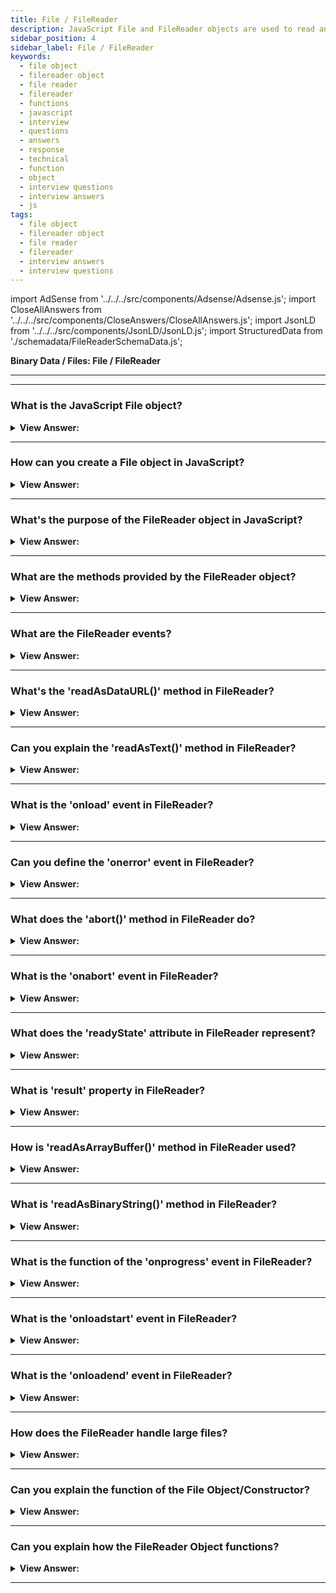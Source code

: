```yaml
---
title: File / FileReader
description: JavaScript File and FileReader objects are used to read and write files. FileReader objects are used to read the contents of files.
sidebar_position: 4
sidebar_label: File / FileReader
keywords:
  - file object
  - filereader object
  - file reader
  - filereader
  - functions
  - javascript
  - interview
  - questions
  - answers
  - response
  - technical
  - function
  - object
  - interview questions
  - interview answers
  - js
tags:
  - file object
  - filereader object
  - file reader
  - filereader
  - interview answers
  - interview questions
---
```


import AdSense from '../../../src/components/Adsense/Adsense.js';
import CloseAllAnswers from '../../../src/components/CloseAnswers/CloseAllAnswers.js';
import JsonLD from '../../../src/components/JsonLD/JsonLD.js';
import StructuredData from './schemadata/FileReaderSchemaData.js';

<JsonLD data={StructuredData} />

<head>
  <title>File / FileReader| JavaScript Frontend Phone Interview</title>
</head>

**Binary Data / Files: File / FileReader**

---

<AdSense />

---

<CloseAllAnswers />

### What is the JavaScript File object?

<details>
  <summary><strong>View Answer:</strong></summary>
  <div>
  <div><strong>Interview Response:</strong> The File object in JavaScript is a representation of data from individual files. It provides info like the name, size, type, and modification date of a file.
  </div><br />
  <div><strong className="codeExample">Code Example:</strong><br /><br />

  <div></div>

```js
const file = new File(["fileName"], "fileName.txt", {
  type: "text/plain",
});
```

  </div>
  </div>
</details>

---

### How can you create a File object in JavaScript?

<details>
  <summary><strong>View Answer:</strong></summary>
  <div>
  <div><strong>Interview Response:</strong> In JavaScript, a File object can be created using its constructor, which requires an array of data parts and a filename.
  </div><br />
  <strong>Syntax: </strong> let file = new File(array, filename, options);<br /><br />
  <div><strong className="codeExample">Code Example:</strong><br /><br />

  <div></div>

```js
const file = new File(["fileName"], "fileName.txt", {
  type: "text/plain",
});
```

  </div>
  </div>
</details>

---

### What's the purpose of the FileReader object in JavaScript?

<details>
  <summary><strong>View Answer:</strong></summary>
  <div>
  <div><strong>Interview Response:</strong> The FileReader object lets web applications asynchronously read the contents of files stored on the user's computer, using File or Blob objects.
  </div><br />
  <div><strong className="codeExample">Code Example:</strong><br /><br />

  <div></div>

```js
function printFile(file) {
  const reader = new FileReader();
  reader.onload = (event) => {
    console.log(event.target.result);
  };
  reader.readAsText(file);
}
```

  </div>
  </div>
</details>

---

### What are the methods provided by the FileReader object?

<details>
  <summary><strong>View Answer:</strong></summary>
  <div>
  <div><strong>Interview Response:</strong> The FileReader object in JavaScript provides methods like readAsArrayBuffer(), readAsDataURL(), readAsText(), and abort() to handle and manipulate file content.
  </div>
  </div>
</details>

---

### What are the FileReader events?

<details>
  <summary><strong>View Answer:</strong></summary>
  <div>
  <div><strong>Interview Response:</strong> FileReader object fires events such as `onloadstart`, `onprogress`, `onload`, `onabort`, `onerror`, and `onloadend` during the process of reading a file.
  </div>
  </div>
</details>

---

### What's the 'readAsDataURL()' method in FileReader?

<details>
  <summary><strong>View Answer:</strong></summary>
  <div>
  <div><strong>Interview Response:</strong> The `readAsDataURL()` method in FileReader reads the contents of the specified File or Blob object as a base64 encoded data URL string.
  </div><br />
  <div><strong className="codeExample">Code Example:</strong><br /><br />

  <div></div>

**HTML**

```html
<input type="file" onchange="exposeFile()"><br>
<img src="" height="200" alt="Image preview...">
```

**JavaScript:**

```js
function exposeFile() {
  var preview = document.querySelector('img');
  var file    = document.querySelector('input[type=file]').files[0];
  var reader  = new FileReader();

  reader.addEventListener("load", function () {
    preview.src = reader.result;
  }, false);

  if (file) {
    reader.readAsDataURL(file);
  }
}
```

  </div>
  </div>
</details>

---

### Can you explain the 'readAsText()' method in FileReader?

<details>
  <summary><strong>View Answer:</strong></summary>
  <div>
  <div><strong>Interview Response:</strong> The `readAsText()` method in FileReader reads the contents of the specified File or Blob object as a text string.
  </div><br />
  <div><strong className="codeExample">Code Example:</strong><br /><br />

  <div></div>

```javascript
// Create a new Blob with text content
var blob = new Blob(["Hello, world!"], {type: "text/plain"});

// Create a new FileReader
var reader = new FileReader();

// Set up a load event handler to read the Blob content as text when it's loaded
reader.onload = function(e) {
  var text = reader.result;
  console.log(text);  // Outputs: "Hello, world!"
}

// Start reading the Blob as text
reader.readAsText(blob);
```

In this example, when `reader.readAsText(blob);` is called, the reader begins reading the contents of the blob. When it's done, it triggers a "load" event, and `reader.result` will contain the text content of the Blob.

  </div>
  </div>
</details>

---

### What is the 'onload' event in FileReader?

<details>
  <summary><strong>View Answer:</strong></summary>
  <div>
  <div><strong>Interview Response:</strong> The `onload` event in FileReader is triggered when the read operation successfully completes, making the file's data available through the `result` attribute.
  </div>
  </div>
</details>

---

### Can you define the 'onerror' event in FileReader?

<details>
  <summary><strong>View Answer:</strong></summary>
  <div>
  <div><strong>Interview Response:</strong> The `onerror` event in FileReader is triggered when the read operation encounters an error, providing an error message via the `error` attribute. It can be used to handle errors during file reading operations.
  </div>
  </div>
</details>

---

### What does the 'abort()' method in FileReader do?

<details>
  <summary><strong>View Answer:</strong></summary>
  <div>
  <div><strong>Interview Response:</strong> The `abort()` method in FileReader stops the reading process before its completion, triggering the `onabort` event.
  </div>
  </div>
</details>

---

### What is the 'onabort' event in FileReader?

<details>
  <summary><strong>View Answer:</strong></summary>
  <div>
  <div><strong>Interview Response:</strong> The `onabort` event in FileReader is triggered when the reading process is intentionally cancelled using the `abort()` method. It's useful for handling scenarios when a read operation is intentionally cancelled.
  </div>
  </div>
</details>

---

### What does the 'readyState' attribute in FileReader represent?

<details>
  <summary><strong>View Answer:</strong></summary>
  <div>
  <div><strong>Interview Response:</strong> The readyState attribute in FileReader represents the current state of the FileReader object, indicating the progress and status of the file reading operation. It can be EMPTY (0), LOADING (1), or DONE (2).
  </div><br />
  <div><strong className="codeExample">Code Example:</strong><br /><br />

  <div></div>

```js
// Create a new Blob with text content
var blob = new Blob(["Hello, world!"], {type: "text/plain"});

// Create a new FileReader
var reader = new FileReader();

console.log(reader.readyState);  // Outputs: 0 (EMPTY)

// Begin reading the Blob as text
reader.readAsText(blob);

console.log(reader.readyState);  // Outputs: 1 (LOADING)

reader.onload = function() {
  console.log(reader.readyState);  // Outputs: 2 (DONE)
}

```

  </div>
  </div>
</details>

---

### What is 'result' property in FileReader?

<details>
  <summary><strong>View Answer:</strong></summary>
  <div>
  <div><strong>Interview Response:</strong> The 'result' property in FileReader contains the data that has been read from the file, representing the result of a successful file reading operation. Its data type depends on the method used to initiate the read.
  </div><br />
  <div><strong className="codeExample">Code Example:</strong><br /><br />

  <div></div>

```js
// Create a new Blob with text content
var blob = new Blob(["Hello, JavaScript!"], {type: "text/plain"});

// Create a new FileReader
var reader = new FileReader();

// Begin reading the Blob as text
reader.readAsText(blob);

reader.onload = function() {
  // The 'result' attribute contains the data read from the Blob
  console.log(reader.result);  // Outputs: "Hello, JavaScript!"
}
```

  </div>
  </div>
</details>

---

### How is 'readAsArrayBuffer()' method in FileReader used?

<details>
  <summary><strong>View Answer:</strong></summary>
  <div>
  <div><strong>Interview Response:</strong> The `readAsArrayBuffer()` method in FileReader is used to read the contents of a specified File or Blob object as an ArrayBuffer, which represents binary data in a fixed-length buffer.
  </div><br />
  <div><strong className="codeExample">Code Example:</strong><br /><br />

  <div></div>

```js
// Create a new Blob with text content
var blob = new Blob(["Hello, world!"], {type: "text/plain"});

// Create a new FileReader
var reader = new FileReader();

// Begin reading the Blob as an ArrayBuffer
reader.readAsArrayBuffer(blob);

reader.onload = function() {
  // The 'result' attribute contains the ArrayBuffer read from the Blob
  var arrayBuffer = reader.result;
  
  // Create a new DataView from the ArrayBuffer
  var dataView = new DataView(arrayBuffer);
  
  // Access the first byte in the ArrayBuffer
  var firstByte = dataView.getUint8(0);
  
  console.log(firstByte); // Outputs the Unicode value of the first character
}
```

  </div>
  </div>
</details>

---

### What is 'readAsBinaryString()' method in FileReader?

<details>
  <summary><strong>View Answer:</strong></summary>
  <div>
  <div><strong>Interview Response:</strong> The `readAsBinaryString()` method is used to retrieve the contents of a file and convert them into a binary string. Each character in the string represents a single byte of data contained within the file.
  </div><br />
  <div><strong className="codeExample">Code Example:</strong><br /><br />

  <div></div>

```js
// Create a new Blob with text content
let blob = new Blob(["Hello, JavaScript!"], {type: "text/plain"});

// Create a new FileReader
let reader = new FileReader();

// Begin reading the Blob as a binary string
reader.readAsBinaryString(blob);

reader.onload = function() {
  // The 'result' attribute contains the binary string read from the Blob
  var binaryString = reader.result;
  
  console.log(binaryString); // Outputs: "Hello, JavaScript!"
}
```

  </div>
  </div>
</details>

---

### What is the function of the 'onprogress' event in FileReader?

<details>
  <summary><strong>View Answer:</strong></summary>
  <div>
  <div><strong>Interview Response:</strong> The "onprogress" event is a recurring occurrence that is triggered during the process of reading a file. Its purpose is to provide updates on the progress of the read operation, allowing the user to keep track of how much has been completed thus far.
  </div><br />
  <div><strong className="codeExample">Code Example:</strong><br /><br />

  <div></div>

```js
// Create a new Blob with large content
let largeText = 'a'.repeat(1000000); // 1 million characters
let blob = new Blob([largeText], {type: "text/plain"});

// Create a new FileReader
let reader = new FileReader();

reader.onprogress = function(e) {
  if (e.lengthComputable) {
    let percentLoaded = Math.round((e.loaded / e.total) * 100);
    console.log(`Progress: ${percentLoaded}%`);
  }
};

// Begin reading the Blob as text
reader.readAsText(blob);

```

  </div>
  </div>
</details>

---

### What is the 'onloadstart' event in FileReader?

<details>
  <summary><strong>View Answer:</strong></summary>
  <div>
  <div><strong>Interview Response:</strong> To set up tasks before a read operation starts, you use the `onloadstart` event. This event is triggered just before the read process is initiated, allowing for necessary preparation.
  </div>
  </div>
</details>

---

### What is the 'onloadend' event in FileReader?

<details>
  <summary><strong>View Answer:</strong></summary>
  <div>
  <div><strong>Interview Response:</strong> The 'onloadend' event in FileReader is triggered when the reading operation is completed, whether successful or not. It allows the application to take appropriate action based on the outcome of the operation.
  </div>
  </div>
</details>

---

### How does the FileReader handle large files?

<details>
  <summary><strong>View Answer:</strong></summary>
  <div>
  <div><strong>Interview Response:</strong> The FileReader API is not suitable for handling large files as it loads the entire file into memory, causing performance issues. Other alternatives like ReadableStream API or using server-side processing should be considered.
  </div><br />
  <div><strong className="codeExample">Code Example:</strong> Chunking FileReader<br /><br />

  <div></div>

```js
var blob = new Blob(["Very large file content..."], {type: "text/plain"}); // Assume a large Blob here

var chunkSize = 1024; // Size of each chunk
var start = 0; // Start position for each read operation
var end = chunkSize; // End position for each read operation

// Create a new FileReader
var reader = new FileReader();

// Event handler for read operation
reader.onload = function(e) {
  // Handle each chunk of data here
  var chunk = reader.result;
  console.log(chunk);

  // Update the start and end position for next chunk
  start += chunkSize;
  end = start + chunkSize;

  // Read the next chunk
  if (start < blob.size) {
    readNextChunk();
  }
};

// Function to read next chunk
function readNextChunk() {
  var chunk = blob.slice(start, end);
  reader.readAsText(chunk);
}

// Start reading the first chunk
readNextChunk();
```

In this example, we're reading a large Blob in chunks of size 1024 bytes. After each chunk is read, we move on to the next one until we've read the entire Blob. This method allows the FileReader to handle very large files efficiently.

---

:::tip
Other alternatives like **ReadableStream API** or using server-side processing should be considered.
:::

  </div>
  </div>
</details>

---

### Can you explain the function of the File Object/Constructor?

<details>
  <summary><strong>View Answer:</strong></summary>
  <div>
  <div><strong>Interview Response:</strong> The File object constructor in programming creates a file instance representing a file in the file system, providing methods to read, write, and manipulate the file.
    </div><br />
  <div><strong>Technical Response:</strong> A File object inherits from Blob and gets extended with filesystem-related capabilities. A File object is a specific kind of a Blob and can be used in any context that a Blob can. In particular, FileReader, URL.createObjectURL(), createImageBitmap(), and XMLHttpRequest.send() which accepts both Blobs and Files. The File() constructor creates a new File object instance. The File constructor has three arguments: fileParts(bits), filename, and optional parameters. The fileParts can include an Array of ArrayBuffer, ArrayBufferView, Blob, USVString objects, or a mix of any of such objects put inside the File. USVString objects get encoded as UTF-8. The filename is a USVString filename, and the optional options parameter is lastModified, which is the timestamp of the last modification.
    </div><br />
  <div><strong className="codeExample">Code Example:</strong><br /><br />

<strong>Syntax: </strong> new File(fileParts, fileName, [options]);<br /><br />

  <div></div>

```js
var file = new File(['foo'], 'foo.txt', {
  type: 'text/plain',
});
```

  </div>
  </div>
</details>

---

### Can you explain how the FileReader Object functions?

<details>
  <summary><strong>View Answer:</strong></summary>
  <div>
  <div><strong>Interview Response:</strong> The FileReader object allows web applications to asynchronously read contents of files stored on the user's computer, using File or Blob objects to specify the file or data to read.
    </div><br />
  <div><strong>Technical Response:</strong> The FileReader object allows web applications to asynchronously read the contents of files (or raw data buffers) saved on the user's machine by specifying the file or data to read with File or Blob objects. We can retrieve File objects via a FileList object returned by a user choosing files using the &#8249;input&#8250; element, from the DataTransfer object of a drag and drop operations, or through the mozGetAsFile() API on an HTMLCanvasElement. FileReader can only read the contents of files that the user has expressly selected, either through an HTML &#8249;input type="file"&#8250; element or by drag and drop. However, We cannot use it to read a file by pathname from the user's file system. We should note that OS level access is restricted in JavaScript.
    </div><br />
  <div><strong className="codeExample">Code Example:</strong><br /><br />

<strong>Syntax: </strong> let reader = new FileReader(); // no arguments<br /><br />

  <div></div>

```html
<input type="file" onchange="readFile(this)" />

<script>
  function readFile(input) {
    let file = input.files[0];

    let reader = new FileReader();

    reader.readAsText(file);

    reader.onload = function () {
      console.log(reader.result);
    };

    reader.onerror = function () {
      console.log(reader.error);
    };
  }
</script>
```

  </div>
  </div>
</details>

---
